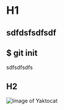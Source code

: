 # H1
sdfdsfsdfsdf
---
$ git init
---
sdfsdfsdfs
## H2

![Image of Yaktocat](https://octodex.github.com/images/yaktocat.png)

